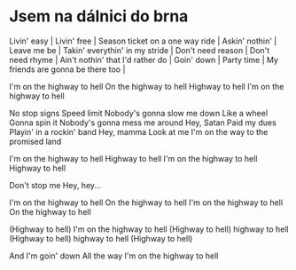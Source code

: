 # Jsem na dálnici do brna

Livin' easy |
Livin' free |
Season ticket on a one way ride |
Askin' nothin' |
Leave me be |
Takin' everythin' in my stride |
Don't need reason |
Don't need rhyme |
Ain't nothin' that I'd rather do |
Goin' down |
Party time |
My friends are gonna be there too |

I'm on the highway to hell
On the highway to hell
Highway to hell
I'm on the highway to hell

No stop signs
Speed limit
Nobody's gonna slow me down
Like a wheel
Gonna spin it
Nobody's gonna mess me around
Hey, Satan
Paid my dues
Playin' in a rockin' band
Hey, mamma
Look at me
I'm on the way to the promised land

I'm on the highway to hell
Highway to hell
I'm on the highway to hell
Highway to hell

Don't stop me
Hey, hey...

I'm on the highway to hell
On the highway to hell
I'm on the highway to hell
On the highway to hell

(Highway to hell) I'm on the highway to hell
(Highway to hell) highway to hell
(Highway to hell) highway to hell
(Highway to hell)

And I'm goin' down
All the way
I'm on the highway to hell
